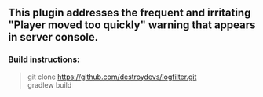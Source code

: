## This plugin addresses the frequent and irritating "Player moved too quickly" warning that appears in server console.

### Build instructions:
> git clone https://github.com/destroydevs/logfilter.git \
> gradlew build

